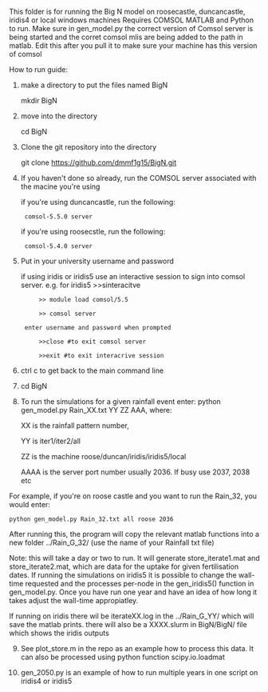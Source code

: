 This folder is for running the Big N model on roosecastle, duncancastle, iridis4 or local windows machines
Requires COMSOL MATLAB and Python to run. Make sure in gen_model.py the correct version of Comsol server is being started and the corret comsol mlis
are being added to the path in matlab. Edit this after you pull it to make sure your machine has this version of comsol

How to run guide:
1. make a directory to put the files named BigN 
	
	mkdir BigN

2. move into the directory
	
	cd BigN

3. Clone the git repository into the directory
	
	git clone https://github.com/dmmf1g15/BigN.git

4. If you haven't done so already, run the COMSOL server associated with the macine you're using
	
	if you're using duncancastle, run the following:
	
		comsol-5.5.0 server
	if you're using roosecstle, run the following:
	
		comsol-5.4.0 server

	
	
5. Put in your university username and password

	if using iridis or iridis5 use an interactive session to sign into comsol server. e.g. for iridis5
			>>sinteracitve

			>> module load comsol/5.5

			>> comsol server

		enter username and password when prompted
		
			>>close #to exit comsol server

			>>exit #to exit interacrive session
		

6. ctrl c to get back to the main command line

7. cd BigN

8. To run the simulations for a given rainfall event enter: python gen_model.py Rain_XX.txt YY ZZ AAA, where:

	XX is the rainfall pattern number, 

	YY is iter1/iter2/all

	ZZ is the machine roose/duncan/iridis/iridis5/local

	AAAA is the server port number usually 2036. If busy use 2037, 2038 etc

For example, if you're on roose castle and you want to run the Rain_32, you would enter:

	python gen_model.py Rain_32.txt all roose 2036

After running this, the program will copy the relevant matlab functions into a new folder ../Rain_G_32/ (use the name of your Rainfall txt file)
	
Note: this will take a day or two to run. It will generate store_iterate1.mat and store_iterate2.mat, which are data for the uptake for given fertilisation dates. If running the simulations on iridis5 it is possible to change the wall-time requested and the processes per-node in the gen_iridis5() function in gen_model.py. Once you have run one year and have an idea of how long it takes adjust the wall-time appropiatley.

If running on iridis there wil be iterateXX.log in the ../Rain_G_YY/ which will save the matlab prints. there will also be a XXXX.slurm in BigN/BigN/ file which shows the iridis outputs

9. See plot_store.m in the repo as an example how to process this data. It can also be processed using python function scipy.io.loadmat
    
10. gen_2050.py is an example of how to run multiple years in one script on iridis4 or iridis5


  
